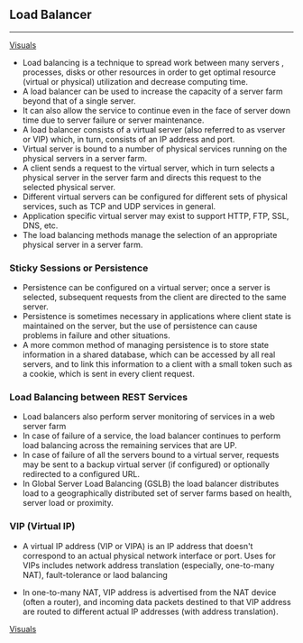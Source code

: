 ## Load Balancer
---

[Visuals](https://www.slideshare.net/raja.s.75/load-balancer)

* Load balancing is a technique to spread work between many servers , processes, disks or other resources in order to get optimal resource (virtual or physical) utilization and decrease computing time. 
* A load balancer can be used to increase the capacity of a server farm beyond that of a single server. 
* It can also allow the service to continue even in the face of server down time due to server failure or server maintenance. 
* A load balancer consists of a virtual server (also referred to as vserver or VIP) which, in turn, consists of an IP address and port. 
* Virtual server is bound to a number of physical services running on the physical servers in a server farm. 
* A client sends a request to the virtual server, which in turn selects a physical server in the server farm and directs this request to the selected physical server.
* Different virtual servers can be configured for different sets of physical services, such as TCP and UDP services in general. 
* Application specific virtual server may exist to support HTTP, FTP, SSL, DNS, etc. 
* The load balancing methods manage the selection of an appropriate physical server in a server farm. 

### Sticky Sessions or Persistence

* Persistence can be configured on a virtual server; once a server is selected, subsequent requests from the client are directed to the same server. 
* Persistence is sometimes necessary in applications where client state is maintained on the server, but the use of persistence can cause problems in failure and other situations.
* A more common method of managing persistence is to store state information in a shared database, which can be accessed by all real servers, and to link this information to a client with a small token such as a cookie, which is sent in every client request.

### Load Balancing between REST Services

* Load balancers also perform server monitoring of services in a web server farm
* In case of failure of a service, the load balancer continues to perform load balancing across the remaining services that are UP.
* In case of failure of all the servers bound to a virtual server, requests may be sent to a backup virtual server (if configured) or optionally redirected to a configured URL. 
* In Global Server Load Balancing (GSLB) the load balancer distributes load to a geographically distributed set of server farms based on health, server load or proximity.

### VIP (Virtual IP)
* A virtual IP address (VIP or VIPA) is an IP address that doesn't correspond to an actual physical network interface or port. 
Uses for VIPs includes network address translation (especially, one-to-many NAT), fault-tolerance or laod balancing

* In one-to-many NAT, VIP address is advertised from the NAT device (often a router), and incoming data packets destined to that VIP address are routed to different actual IP addresses (with address translation).

[Visuals](https://www.slideshare.net/raja.s.75/load-balancer)
